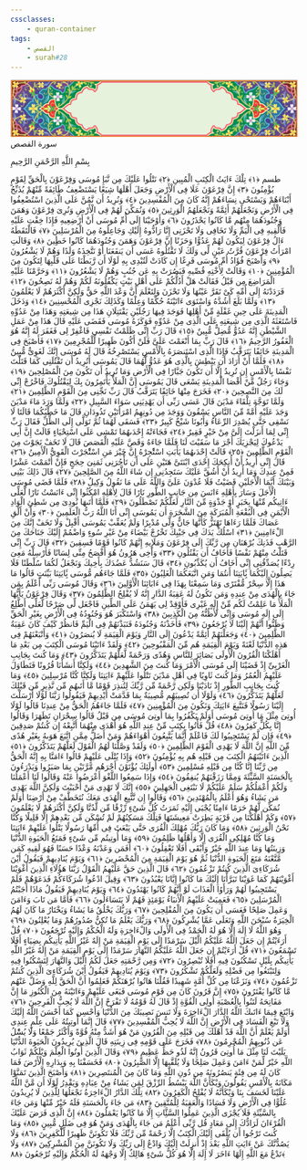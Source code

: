 ```yaml
---
cssclasses:
    - quran-container
tags:
    - القصص
    - surah#28
---
```

<div class="quran-container">
<span class="second-border"></span>
<span class="border"></span>
<div class="head-container">
<img src="https://raw.githubusercontent.com/LORDyyyyy/obsidian-the_quran_vault/main/The%20Quran%20Vault/src/webview/surah_head.png" height=100>
<div class="surah-name">
<span class="surah-name-fnt">سورة القصص</span>
</div>
</div>
<div class="quran-content">
<div class="name-of-god"> <p> بِسْمِ اللَّهِ الرَّحْمَنِ الرَّحِيمِ </p></div>
<p>
<span class="sign" id="f1">طسم <span>﴿</span>١<span>﴾</span></span>
<span class="sign" id="f2">تِلْكَ ءَايَتُ الْكِتَبِ الْمُبِينِ <span>﴿</span>٢<span>﴾</span></span>
<span class="sign" id="f3">نَتْلُوا عَلَيْكَ مِن نَّبَإِ مُوسَى وَفِرْعَوْنَ بِالْحَقِّ لِقَوْمٍ يُؤْمِنُونَ <span>﴿</span>٣<span>﴾</span></span>
<span class="sign" id="f4">إِنَّ فِرْعَوْنَ عَلَا فِى الْأَرْضِ وَجَعَلَ أَهْلَهَا شِيَعًا يَسْتَضْعِفُ طَائِفَةً مِّنْهُمْ يُذَبِّحُ أَبْنَاءَهُمْ وَيَسْتَحْىِ نِسَاءَهُمْ إِنَّهُ كَانَ مِنَ الْمُفْسِدِينَ <span>﴿</span>٤<span>﴾</span></span>
<span class="sign" id="f5">وَنُرِيدُ أَن نَّمُنَّ عَلَى الَّذِينَ اسْتُضْعِفُوا فِى الْأَرْضِ وَنَجْعَلَهُمْ أَئِمَّةً وَنَجْعَلَهُمُ الْوَرِثِينَ <span>﴿</span>٥<span>﴾</span></span>
<span class="sign" id="f6">وَنُمَكِّنَ لَهُمْ فِى الْأَرْضِ وَنُرِىَ فِرْعَوْنَ وَهَمَنَ وَجُنُودَهُمَا مِنْهُم مَّا كَانُوا يَحْذَرُونَ <span>﴿</span>٦<span>﴾</span></span>
<span class="sign" id="f7">وَأَوْحَيْنَا إِلَى أُمِّ مُوسَى أَنْ أَرْضِعِيهِ فَإِذَا خِفْتِ عَلَيْهِ فَأَلْقِيهِ فِى الْيَمِّ وَلَا تَخَافِى وَلَا تَحْزَنِى إِنَّا رَادُّوهُ إِلَيْكِ وَجَاعِلُوهُ مِنَ الْمُرْسَلِينَ <span>﴿</span>٧<span>﴾</span></span>
<span class="sign" id="f8">فَالْتَقَطَهُ ءَالُ فِرْعَوْنَ لِيَكُونَ لَهُمْ عَدُوًّا وَحَزَنًا إِنَّ فِرْعَوْنَ وَهَمَنَ وَجُنُودَهُمَا كَانُوا خَطِِٔينَ <span>﴿</span>٨<span>﴾</span></span>
<span class="sign" id="f9">وَقَالَتِ امْرَأَتُ فِرْعَوْنَ قُرَّتُ عَيْنٍ لِّى وَلَكَ لَا تَقْتُلُوهُ عَسَى أَن يَنفَعَنَا أَوْ نَتَّخِذَهُ وَلَدًا وَهُمْ لَا يَشْعُرُونَ <span>﴿</span>٩<span>﴾</span></span>
<span class="sign" id="f10">وَأَصْبَحَ فُؤَادُ أُمِّ مُوسَى فَرِغًا إِن كَادَتْ لَتُبْدِى بِهِ لَوْلَا أَن رَّبَطْنَا عَلَى قَلْبِهَا لِتَكُونَ مِنَ الْمُؤْمِنِينَ <span>﴿</span>١۰<span>﴾</span></span>
<span class="sign" id="f11">وَقَالَتْ لِأُخْتِهِ قُصِّيهِ فَبَصُرَتْ بِهِ عَن جُنُبٍ وَهُمْ لَا يَشْعُرُونَ <span>﴿</span>١١<span>﴾</span></span>
<span class="sign" id="f12">وَحَرَّمْنَا عَلَيْهِ الْمَرَاضِعَ مِن قَبْلُ فَقَالَتْ هَلْ أَدُلُّكُمْ عَلَى أَهْلِ بَيْتٍ يَكْفُلُونَهُ لَكُمْ وَهُمْ لَهُ نَصِحُونَ <span>﴿</span>١٢<span>﴾</span></span>
<span class="sign" id="f13">فَرَدَدْنَهُ إِلَى أُمِّهِ كَىْ تَقَرَّ عَيْنُهَا وَلَا تَحْزَنَ وَلِتَعْلَمَ أَنَّ وَعْدَ اللَّهِ حَقٌّ وَلَكِنَّ أَكْثَرَهُمْ لَا يَعْلَمُونَ <span>﴿</span>١٣<span>﴾</span></span>
<span class="sign" id="f14">وَلَمَّا بَلَغَ أَشُدَّهُ وَاسْتَوَى ءَاتَيْنَهُ حُكْمًا وَعِلْمًا وَكَذَلِكَ نَجْزِى الْمُحْسِنِينَ <span>﴿</span>١٤<span>﴾</span></span>
<span class="sign" id="f15">وَدَخَلَ الْمَدِينَةَ عَلَى حِينِ غَفْلَةٍ مِّنْ أَهْلِهَا فَوَجَدَ فِيهَا رَجُلَيْنِ يَقْتَتِلَانِ هَذَا مِن شِيعَتِهِ وَهَذَا مِنْ عَدُوِّهِ فَاسْتَغَثَهُ الَّذِى مِن شِيعَتِهِ عَلَى الَّذِى مِنْ عَدُوِّهِ فَوَكَزَهُ مُوسَى فَقَضَى عَلَيْهِ قَالَ هَذَا مِنْ عَمَلِ الشَّيْطَنِ إِنَّهُ عَدُوٌّ مُّضِلٌّ مُّبِينٌ <span>﴿</span>١٥<span>﴾</span></span>
<span class="sign" id="f16">قَالَ رَبِّ إِنِّى ظَلَمْتُ نَفْسِى فَاغْفِرْ لِى فَغَفَرَ لَهُ إِنَّهُ هُوَ الْغَفُورُ الرَّحِيمُ <span>﴿</span>١٦<span>﴾</span></span>
<span class="sign" id="f17">قَالَ رَبِّ بِمَا أَنْعَمْتَ عَلَىَّ فَلَنْ أَكُونَ ظَهِيرًا لِّلْمُجْرِمِينَ <span>﴿</span>١٧<span>﴾</span></span>
<span class="sign" id="f18">فَأَصْبَحَ فِى الْمَدِينَةِ خَائِفًا يَتَرَقَّبُ فَإِذَا الَّذِى اسْتَنصَرَهُ بِالْأَمْسِ يَسْتَصْرِخُهُ قَالَ لَهُ مُوسَى إِنَّكَ لَغَوِىٌّ مُّبِينٌ <span>﴿</span>١٨<span>﴾</span></span>
<span class="sign" id="f19">فَلَمَّا أَنْ أَرَادَ أَن يَبْطِشَ بِالَّذِى هُوَ عَدُوٌّ لَّهُمَا قَالَ يَمُوسَى أَتُرِيدُ أَن تَقْتُلَنِى كَمَا قَتَلْتَ نَفْسًا بِالْأَمْسِ إِن تُرِيدُ إِلَّا أَن تَكُونَ جَبَّارًا فِى الْأَرْضِ وَمَا تُرِيدُ أَن تَكُونَ مِنَ الْمُصْلِحِينَ <span>﴿</span>١٩<span>﴾</span></span>
<span class="sign" id="f20">وَجَاءَ رَجُلٌ مِّنْ أَقْصَا الْمَدِينَةِ يَسْعَى قَالَ يَمُوسَى إِنَّ الْمَلَأَ يَأْتَمِرُونَ بِكَ لِيَقْتُلُوكَ فَاخْرُجْ إِنِّى لَكَ مِنَ النَّصِحِينَ <span>﴿</span>٢۰<span>﴾</span></span>
<span class="sign" id="f21">فَخَرَجَ مِنْهَا خَائِفًا يَتَرَقَّبُ قَالَ رَبِّ نَجِّنِى مِنَ الْقَوْمِ الظَّلِمِينَ <span>﴿</span>٢١<span>﴾</span></span>
<span class="sign" id="f22">وَلَمَّا تَوَجَّهَ تِلْقَاءَ مَدْيَنَ قَالَ عَسَى رَبِّى أَن يَهْدِيَنِى سَوَاءَ السَّبِيلِ <span>﴿</span>٢٢<span>﴾</span></span>
<span class="sign" id="f23">وَلَمَّا وَرَدَ مَاءَ مَدْيَنَ وَجَدَ عَلَيْهِ أُمَّةً مِّنَ النَّاسِ يَسْقُونَ وَوَجَدَ مِن دُونِهِمُ امْرَأَتَيْنِ تَذُودَانِ قَالَ مَا خَطْبُكُمَا قَالَتَا لَا نَسْقِى حَتَّى يُصْدِرَ الرِّعَاءُ وَأَبُونَا شَيْخٌ كَبِيرٌ <span>﴿</span>٢٣<span>﴾</span></span>
<span class="sign" id="f24">فَسَقَى لَهُمَا ثُمَّ تَوَلَّى إِلَى الظِّلِّ فَقَالَ رَبِّ إِنِّى لِمَا أَنزَلْتَ إِلَىَّ مِنْ خَيْرٍ فَقِيرٌ <span>﴿</span>٢٤<span>﴾</span></span>
<span class="sign" id="f25">فَجَاءَتْهُ إِحْدَىهُمَا تَمْشِى عَلَى اسْتِحْيَاءٍ قَالَتْ إِنَّ أَبِى يَدْعُوكَ لِيَجْزِيَكَ أَجْرَ مَا سَقَيْتَ لَنَا فَلَمَّا جَاءَهُ وَقَصَّ عَلَيْهِ الْقَصَصَ قَالَ لَا تَخَفْ نَجَوْتَ مِنَ الْقَوْمِ الظَّلِمِينَ <span>﴿</span>٢٥<span>﴾</span></span>
<span class="sign" id="f26">قَالَتْ إِحْدَىهُمَا يَأَبَتِ اسْتَْٔجِرْهُ إِنَّ خَيْرَ مَنِ اسْتَْٔجَرْتَ الْقَوِىُّ الْأَمِينُ <span>﴿</span>٢٦<span>﴾</span></span>
<span class="sign" id="f27">قَالَ إِنِّى أُرِيدُ أَنْ أُنكِحَكَ إِحْدَى ابْنَتَىَّ هَتَيْنِ عَلَى أَن تَأْجُرَنِى ثَمَنِىَ حِجَجٍ فَإِنْ أَتْمَمْتَ عَشْرًا فَمِنْ عِندِكَ وَمَا أُرِيدُ أَنْ أَشُقَّ عَلَيْكَ سَتَجِدُنِى إِن شَاءَ اللَّهُ مِنَ الصَّلِحِينَ <span>﴿</span>٢٧<span>﴾</span></span>
<span class="sign" id="f28">قَالَ ذَلِكَ بَيْنِى وَبَيْنَكَ أَيَّمَا الْأَجَلَيْنِ قَضَيْتُ فَلَا عُدْوَنَ عَلَىَّ وَاللَّهُ عَلَى مَا نَقُولُ وَكِيلٌ <span>﴿</span>٢٨<span>﴾</span></span>
<span class="sign" id="f29">فَلَمَّا قَضَى مُوسَى الْأَجَلَ وَسَارَ بِأَهْلِهِ ءَانَسَ مِن جَانِبِ الطُّورِ نَارًا قَالَ لِأَهْلِهِ امْكُثُوا إِنِّى ءَانَسْتُ نَارًا لَّعَلِّى ءَاتِيكُم مِّنْهَا بِخَبَرٍ أَوْ جَذْوَةٍ مِّنَ النَّارِ لَعَلَّكُمْ تَصْطَلُونَ <span>﴿</span>٢٩<span>﴾</span></span>
<span class="sign" id="f30">فَلَمَّا أَتَىهَا نُودِىَ مِن شَطِئِ الْوَادِ الْأَيْمَنِ فِى الْبُقْعَةِ الْمُبَرَكَةِ مِنَ الشَّجَرَةِ أَن يَمُوسَى إِنِّى أَنَا اللَّهُ رَبُّ الْعَلَمِينَ <span>﴿</span>٣۰<span>﴾</span></span>
<span class="sign" id="f31">وَأَنْ أَلْقِ عَصَاكَ فَلَمَّا رَءَاهَا تَهْتَزُّ كَأَنَّهَا جَانٌّ وَلَّى مُدْبِرًا وَلَمْ يُعَقِّبْ يَمُوسَى أَقْبِلْ وَلَا تَخَفْ إِنَّكَ مِنَ الْءَامِنِينَ <span>﴿</span>٣١<span>﴾</span></span>
<span class="sign" id="f32">اسْلُكْ يَدَكَ فِى جَيْبِكَ تَخْرُجْ بَيْضَاءَ مِنْ غَيْرِ سُوءٍ وَاضْمُمْ إِلَيْكَ جَنَاحَكَ مِنَ الرَّهْبِ فَذَنِكَ بُرْهَنَانِ مِن رَّبِّكَ إِلَى فِرْعَوْنَ وَمَلَإِيهِ إِنَّهُمْ كَانُوا قَوْمًا فَسِقِينَ <span>﴿</span>٣٢<span>﴾</span></span>
<span class="sign" id="f33">قَالَ رَبِّ إِنِّى قَتَلْتُ مِنْهُمْ نَفْسًا فَأَخَافُ أَن يَقْتُلُونِ <span>﴿</span>٣٣<span>﴾</span></span>
<span class="sign" id="f34">وَأَخِى هَرُونُ هُوَ أَفْصَحُ مِنِّى لِسَانًا فَأَرْسِلْهُ مَعِىَ رِدْءًا يُصَدِّقُنِى إِنِّى أَخَافُ أَن يُكَذِّبُونِ <span>﴿</span>٣٤<span>﴾</span></span>
<span class="sign" id="f35">قَالَ سَنَشُدُّ عَضُدَكَ بِأَخِيكَ وَنَجْعَلُ لَكُمَا سُلْطَنًا فَلَا يَصِلُونَ إِلَيْكُمَا بَِٔايَتِنَا أَنتُمَا وَمَنِ اتَّبَعَكُمَا الْغَلِبُونَ <span>﴿</span>٣٥<span>﴾</span></span>
<span class="sign" id="f36">فَلَمَّا جَاءَهُم مُّوسَى بَِٔايَتِنَا بَيِّنَتٍ قَالُوا مَا هَذَا إِلَّا سِحْرٌ مُّفْتَرًى وَمَا سَمِعْنَا بِهَذَا فِى ءَابَائِنَا الْأَوَّلِينَ <span>﴿</span>٣٦<span>﴾</span></span>
<span class="sign" id="f37">وَقَالَ مُوسَى رَبِّى أَعْلَمُ بِمَن جَاءَ بِالْهُدَى مِنْ عِندِهِ وَمَن تَكُونُ لَهُ عَقِبَةُ الدَّارِ إِنَّهُ لَا يُفْلِحُ الظَّلِمُونَ <span>﴿</span>٣٧<span>﴾</span></span>
<span class="sign" id="f38">وَقَالَ فِرْعَوْنُ يَأَيُّهَا الْمَلَأُ مَا عَلِمْتُ لَكُم مِّنْ إِلَهٍ غَيْرِى فَأَوْقِدْ لِى يَهَمَنُ عَلَى الطِّينِ فَاجْعَل لِّى صَرْحًا لَّعَلِّى أَطَّلِعُ إِلَى إِلَهِ مُوسَى وَإِنِّى لَأَظُنُّهُ مِنَ الْكَذِبِينَ <span>﴿</span>٣٨<span>﴾</span></span>
<span class="sign" id="f39">وَاسْتَكْبَرَ هُوَ وَجُنُودُهُ فِى الْأَرْضِ بِغَيْرِ الْحَقِّ وَظَنُّوا أَنَّهُمْ إِلَيْنَا لَا يُرْجَعُونَ <span>﴿</span>٣٩<span>﴾</span></span>
<span class="sign" id="f40">فَأَخَذْنَهُ وَجُنُودَهُ فَنَبَذْنَهُمْ فِى الْيَمِّ فَانظُرْ كَيْفَ كَانَ عَقِبَةُ الظَّلِمِينَ <span>﴿</span>٤۰<span>﴾</span></span>
<span class="sign" id="f41">وَجَعَلْنَهُمْ أَئِمَّةً يَدْعُونَ إِلَى النَّارِ وَيَوْمَ الْقِيَمَةِ لَا يُنصَرُونَ <span>﴿</span>٤١<span>﴾</span></span>
<span class="sign" id="f42">وَأَتْبَعْنَهُمْ فِى هَذِهِ الدُّنْيَا لَعْنَةً وَيَوْمَ الْقِيَمَةِ هُم مِّنَ الْمَقْبُوحِينَ <span>﴿</span>٤٢<span>﴾</span></span>
<span class="sign" id="f43">وَلَقَدْ ءَاتَيْنَا مُوسَى الْكِتَبَ مِن بَعْدِ مَا أَهْلَكْنَا الْقُرُونَ الْأُولَى بَصَائِرَ لِلنَّاسِ وَهُدًى وَرَحْمَةً لَّعَلَّهُمْ يَتَذَكَّرُونَ <span>﴿</span>٤٣<span>﴾</span></span>
<span class="sign" id="f44">وَمَا كُنتَ بِجَانِبِ الْغَرْبِىِّ إِذْ قَضَيْنَا إِلَى مُوسَى الْأَمْرَ وَمَا كُنتَ مِنَ الشَّهِدِينَ <span>﴿</span>٤٤<span>﴾</span></span>
<span class="sign" id="f45">وَلَكِنَّا أَنشَأْنَا قُرُونًا فَتَطَاوَلَ عَلَيْهِمُ الْعُمُرُ وَمَا كُنتَ ثَاوِيًا فِى أَهْلِ مَدْيَنَ تَتْلُوا عَلَيْهِمْ ءَايَتِنَا وَلَكِنَّا كُنَّا مُرْسِلِينَ <span>﴿</span>٤٥<span>﴾</span></span>
<span class="sign" id="f46">وَمَا كُنتَ بِجَانِبِ الطُّورِ إِذْ نَادَيْنَا وَلَكِن رَّحْمَةً مِّن رَّبِّكَ لِتُنذِرَ قَوْمًا مَّا أَتَىهُم مِّن نَّذِيرٍ مِّن قَبْلِكَ لَعَلَّهُمْ يَتَذَكَّرُونَ <span>﴿</span>٤٦<span>﴾</span></span>
<span class="sign" id="f47">وَلَوْلَا أَن تُصِيبَهُم مُّصِيبَةٌ بِمَا قَدَّمَتْ أَيْدِيهِمْ فَيَقُولُوا رَبَّنَا لَوْلَا أَرْسَلْتَ إِلَيْنَا رَسُولًا فَنَتَّبِعَ ءَايَتِكَ وَنَكُونَ مِنَ الْمُؤْمِنِينَ <span>﴿</span>٤٧<span>﴾</span></span>
<span class="sign" id="f48">فَلَمَّا جَاءَهُمُ الْحَقُّ مِنْ عِندِنَا قَالُوا لَوْلَا أُوتِىَ مِثْلَ مَا أُوتِىَ مُوسَى أَوَلَمْ يَكْفُرُوا بِمَا أُوتِىَ مُوسَى مِن قَبْلُ قَالُوا سِحْرَانِ تَظَهَرَا وَقَالُوا إِنَّا بِكُلٍّ كَفِرُونَ <span>﴿</span>٤٨<span>﴾</span></span>
<span class="sign" id="f49">قُلْ فَأْتُوا بِكِتَبٍ مِّنْ عِندِ اللَّهِ هُوَ أَهْدَى مِنْهُمَا أَتَّبِعْهُ إِن كُنتُمْ صَدِقِينَ <span>﴿</span>٤٩<span>﴾</span></span>
<span class="sign" id="f50">فَإِن لَّمْ يَسْتَجِيبُوا لَكَ فَاعْلَمْ أَنَّمَا يَتَّبِعُونَ أَهْوَاءَهُمْ وَمَنْ أَضَلُّ مِمَّنِ اتَّبَعَ هَوَىهُ بِغَيْرِ هُدًى مِّنَ اللَّهِ إِنَّ اللَّهَ لَا يَهْدِى الْقَوْمَ الظَّلِمِينَ <span>﴿</span>٥۰<span>﴾</span></span>
<span class="sign" id="f51">وَلَقَدْ وَصَّلْنَا لَهُمُ الْقَوْلَ لَعَلَّهُمْ يَتَذَكَّرُونَ <span>﴿</span>٥١<span>﴾</span></span>
<span class="sign" id="f52">الَّذِينَ ءَاتَيْنَهُمُ الْكِتَبَ مِن قَبْلِهِ هُم بِهِ يُؤْمِنُونَ <span>﴿</span>٥٢<span>﴾</span></span>
<span class="sign" id="f53">وَإِذَا يُتْلَى عَلَيْهِمْ قَالُوا ءَامَنَّا بِهِ إِنَّهُ الْحَقُّ مِن رَّبِّنَا إِنَّا كُنَّا مِن قَبْلِهِ مُسْلِمِينَ <span>﴿</span>٥٣<span>﴾</span></span>
<span class="sign" id="f54">أُولَئِكَ يُؤْتَوْنَ أَجْرَهُم مَّرَّتَيْنِ بِمَا صَبَرُوا وَيَدْرَءُونَ بِالْحَسَنَةِ السَّيِّئَةَ وَمِمَّا رَزَقْنَهُمْ يُنفِقُونَ <span>﴿</span>٥٤<span>﴾</span></span>
<span class="sign" id="f55">وَإِذَا سَمِعُوا اللَّغْوَ أَعْرَضُوا عَنْهُ وَقَالُوا لَنَا أَعْمَلُنَا وَلَكُمْ أَعْمَلُكُمْ سَلَمٌ عَلَيْكُمْ لَا نَبْتَغِى الْجَهِلِينَ <span>﴿</span>٥٥<span>﴾</span></span>
<span class="sign" id="f56">إِنَّكَ لَا تَهْدِى مَنْ أَحْبَبْتَ وَلَكِنَّ اللَّهَ يَهْدِى مَن يَشَاءُ وَهُوَ أَعْلَمُ بِالْمُهْتَدِينَ <span>﴿</span>٥٦<span>﴾</span></span>
<span class="sign" id="f57">وَقَالُوا إِن نَّتَّبِعِ الْهُدَى مَعَكَ نُتَخَطَّفْ مِنْ أَرْضِنَا أَوَلَمْ نُمَكِّن لَّهُمْ حَرَمًا ءَامِنًا يُجْبَى إِلَيْهِ ثَمَرَتُ كُلِّ شَىْءٍ رِّزْقًا مِّن لَّدُنَّا وَلَكِنَّ أَكْثَرَهُمْ لَا يَعْلَمُونَ <span>﴿</span>٥٧<span>﴾</span></span>
<span class="sign" id="f58">وَكَمْ أَهْلَكْنَا مِن قَرْيَةٍ بَطِرَتْ مَعِيشَتَهَا فَتِلْكَ مَسَكِنُهُمْ لَمْ تُسْكَن مِّن بَعْدِهِمْ إِلَّا قَلِيلًا وَكُنَّا نَحْنُ الْوَرِثِينَ <span>﴿</span>٥٨<span>﴾</span></span>
<span class="sign" id="f59">وَمَا كَانَ رَبُّكَ مُهْلِكَ الْقُرَى حَتَّى يَبْعَثَ فِى أُمِّهَا رَسُولًا يَتْلُوا عَلَيْهِمْ ءَايَتِنَا وَمَا كُنَّا مُهْلِكِى الْقُرَى إِلَّا وَأَهْلُهَا ظَلِمُونَ <span>﴿</span>٥٩<span>﴾</span></span>
<span class="sign" id="f60">وَمَا أُوتِيتُم مِّن شَىْءٍ فَمَتَعُ الْحَيَوةِ الدُّنْيَا وَزِينَتُهَا وَمَا عِندَ اللَّهِ خَيْرٌ وَأَبْقَى أَفَلَا تَعْقِلُونَ <span>﴿</span>٦۰<span>﴾</span></span>
<span class="sign" id="f61">أَفَمَن وَعَدْنَهُ وَعْدًا حَسَنًا فَهُوَ لَقِيهِ كَمَن مَّتَّعْنَهُ مَتَعَ الْحَيَوةِ الدُّنْيَا ثُمَّ هُوَ يَوْمَ الْقِيَمَةِ مِنَ الْمُحْضَرِينَ <span>﴿</span>٦١<span>﴾</span></span>
<span class="sign" id="f62">وَيَوْمَ يُنَادِيهِمْ فَيَقُولُ أَيْنَ شُرَكَاءِىَ الَّذِينَ كُنتُمْ تَزْعُمُونَ <span>﴿</span>٦٢<span>﴾</span></span>
<span class="sign" id="f63">قَالَ الَّذِينَ حَقَّ عَلَيْهِمُ الْقَوْلُ رَبَّنَا هَؤُلَاءِ الَّذِينَ أَغْوَيْنَا أَغْوَيْنَهُمْ كَمَا غَوَيْنَا تَبَرَّأْنَا إِلَيْكَ مَا كَانُوا إِيَّانَا يَعْبُدُونَ <span>﴿</span>٦٣<span>﴾</span></span>
<span class="sign" id="f64">وَقِيلَ ادْعُوا شُرَكَاءَكُمْ فَدَعَوْهُمْ فَلَمْ يَسْتَجِيبُوا لَهُمْ وَرَأَوُا الْعَذَابَ لَوْ أَنَّهُمْ كَانُوا يَهْتَدُونَ <span>﴿</span>٦٤<span>﴾</span></span>
<span class="sign" id="f65">وَيَوْمَ يُنَادِيهِمْ فَيَقُولُ مَاذَا أَجَبْتُمُ الْمُرْسَلِينَ <span>﴿</span>٦٥<span>﴾</span></span>
<span class="sign" id="f66">فَعَمِيَتْ عَلَيْهِمُ الْأَنبَاءُ يَوْمَئِذٍ فَهُمْ لَا يَتَسَاءَلُونَ <span>﴿</span>٦٦<span>﴾</span></span>
<span class="sign" id="f67">فَأَمَّا مَن تَابَ وَءَامَنَ وَعَمِلَ صَلِحًا فَعَسَى أَن يَكُونَ مِنَ الْمُفْلِحِينَ <span>﴿</span>٦٧<span>﴾</span></span>
<span class="sign" id="f68">وَرَبُّكَ يَخْلُقُ مَا يَشَاءُ وَيَخْتَارُ مَا كَانَ لَهُمُ الْخِيَرَةُ سُبْحَنَ اللَّهِ وَتَعَلَى عَمَّا يُشْرِكُونَ <span>﴿</span>٦٨<span>﴾</span></span>
<span class="sign" id="f69">وَرَبُّكَ يَعْلَمُ مَا تُكِنُّ صُدُورُهُمْ وَمَا يُعْلِنُونَ <span>﴿</span>٦٩<span>﴾</span></span>
<span class="sign" id="f70">وَهُوَ اللَّهُ لَا إِلَهَ إِلَّا هُوَ لَهُ الْحَمْدُ فِى الْأُولَى وَالْءَاخِرَةِ وَلَهُ الْحُكْمُ وَإِلَيْهِ تُرْجَعُونَ <span>﴿</span>٧۰<span>﴾</span></span>
<span class="sign" id="f71">قُلْ أَرَءَيْتُمْ إِن جَعَلَ اللَّهُ عَلَيْكُمُ الَّيْلَ سَرْمَدًا إِلَى يَوْمِ الْقِيَمَةِ مَنْ إِلَهٌ غَيْرُ اللَّهِ يَأْتِيكُم بِضِيَاءٍ أَفَلَا تَسْمَعُونَ <span>﴿</span>٧١<span>﴾</span></span>
<span class="sign" id="f72">قُلْ أَرَءَيْتُمْ إِن جَعَلَ اللَّهُ عَلَيْكُمُ النَّهَارَ سَرْمَدًا إِلَى يَوْمِ الْقِيَمَةِ مَنْ إِلَهٌ غَيْرُ اللَّهِ يَأْتِيكُم بِلَيْلٍ تَسْكُنُونَ فِيهِ أَفَلَا تُبْصِرُونَ <span>﴿</span>٧٢<span>﴾</span></span>
<span class="sign" id="f73">وَمِن رَّحْمَتِهِ جَعَلَ لَكُمُ الَّيْلَ وَالنَّهَارَ لِتَسْكُنُوا فِيهِ وَلِتَبْتَغُوا مِن فَضْلِهِ وَلَعَلَّكُمْ تَشْكُرُونَ <span>﴿</span>٧٣<span>﴾</span></span>
<span class="sign" id="f74">وَيَوْمَ يُنَادِيهِمْ فَيَقُولُ أَيْنَ شُرَكَاءِىَ الَّذِينَ كُنتُمْ تَزْعُمُونَ <span>﴿</span>٧٤<span>﴾</span></span>
<span class="sign" id="f75">وَنَزَعْنَا مِن كُلِّ أُمَّةٍ شَهِيدًا فَقُلْنَا هَاتُوا بُرْهَنَكُمْ فَعَلِمُوا أَنَّ الْحَقَّ لِلَّهِ وَضَلَّ عَنْهُم مَّا كَانُوا يَفْتَرُونَ <span>﴿</span>٧٥<span>﴾</span></span>
<span class="sign" id="f76">إِنَّ قَرُونَ كَانَ مِن قَوْمِ مُوسَى فَبَغَى عَلَيْهِمْ وَءَاتَيْنَهُ مِنَ الْكُنُوزِ مَا إِنَّ مَفَاتِحَهُ لَتَنُوأُ بِالْعُصْبَةِ أُولِى الْقُوَّةِ إِذْ قَالَ لَهُ قَوْمُهُ لَا تَفْرَحْ إِنَّ اللَّهَ لَا يُحِبُّ الْفَرِحِينَ <span>﴿</span>٧٦<span>﴾</span></span>
<span class="sign" id="f77">وَابْتَغِ فِيمَا ءَاتَىكَ اللَّهُ الدَّارَ الْءَاخِرَةَ وَلَا تَنسَ نَصِيبَكَ مِنَ الدُّنْيَا وَأَحْسِن كَمَا أَحْسَنَ اللَّهُ إِلَيْكَ وَلَا تَبْغِ الْفَسَادَ فِى الْأَرْضِ إِنَّ اللَّهَ لَا يُحِبُّ الْمُفْسِدِينَ <span>﴿</span>٧٧<span>﴾</span></span>
<span class="sign" id="f78">قَالَ إِنَّمَا أُوتِيتُهُ عَلَى عِلْمٍ عِندِى أَوَلَمْ يَعْلَمْ أَنَّ اللَّهَ قَدْ أَهْلَكَ مِن قَبْلِهِ مِنَ الْقُرُونِ مَنْ هُوَ أَشَدُّ مِنْهُ قُوَّةً وَأَكْثَرُ جَمْعًا وَلَا يُسَْٔلُ عَن ذُنُوبِهِمُ الْمُجْرِمُونَ <span>﴿</span>٧٨<span>﴾</span></span>
<span class="sign" id="f79">فَخَرَجَ عَلَى قَوْمِهِ فِى زِينَتِهِ قَالَ الَّذِينَ يُرِيدُونَ الْحَيَوةَ الدُّنْيَا يَلَيْتَ لَنَا مِثْلَ مَا أُوتِىَ قَرُونُ إِنَّهُ لَذُو حَظٍّ عَظِيمٍ <span>﴿</span>٧٩<span>﴾</span></span>
<span class="sign" id="f80">وَقَالَ الَّذِينَ أُوتُوا الْعِلْمَ وَيْلَكُمْ ثَوَابُ اللَّهِ خَيْرٌ لِّمَنْ ءَامَنَ وَعَمِلَ صَلِحًا وَلَا يُلَقَّىهَا إِلَّا الصَّبِرُونَ <span>﴿</span>٨۰<span>﴾</span></span>
<span class="sign" id="f81">فَخَسَفْنَا بِهِ وَبِدَارِهِ الْأَرْضَ فَمَا كَانَ لَهُ مِن فِئَةٍ يَنصُرُونَهُ مِن دُونِ اللَّهِ وَمَا كَانَ مِنَ الْمُنتَصِرِينَ <span>﴿</span>٨١<span>﴾</span></span>
<span class="sign" id="f82">وَأَصْبَحَ الَّذِينَ تَمَنَّوْا مَكَانَهُ بِالْأَمْسِ يَقُولُونَ وَيْكَأَنَّ اللَّهَ يَبْسُطُ الرِّزْقَ لِمَن يَشَاءُ مِنْ عِبَادِهِ وَيَقْدِرُ لَوْلَا أَن مَّنَّ اللَّهُ عَلَيْنَا لَخَسَفَ بِنَا وَيْكَأَنَّهُ لَا يُفْلِحُ الْكَفِرُونَ <span>﴿</span>٨٢<span>﴾</span></span>
<span class="sign" id="f83">تِلْكَ الدَّارُ الْءَاخِرَةُ نَجْعَلُهَا لِلَّذِينَ لَا يُرِيدُونَ عُلُوًّا فِى الْأَرْضِ وَلَا فَسَادًا وَالْعَقِبَةُ لِلْمُتَّقِينَ <span>﴿</span>٨٣<span>﴾</span></span>
<span class="sign" id="f84">مَن جَاءَ بِالْحَسَنَةِ فَلَهُ خَيْرٌ مِّنْهَا وَمَن جَاءَ بِالسَّيِّئَةِ فَلَا يُجْزَى الَّذِينَ عَمِلُوا السَّئَِّاتِ إِلَّا مَا كَانُوا يَعْمَلُونَ <span>﴿</span>٨٤<span>﴾</span></span>
<span class="sign" id="f85">إِنَّ الَّذِى فَرَضَ عَلَيْكَ الْقُرْءَانَ لَرَادُّكَ إِلَى مَعَادٍ قُل رَّبِّى أَعْلَمُ مَن جَاءَ بِالْهُدَى وَمَنْ هُوَ فِى ضَلَلٍ مُّبِينٍ <span>﴿</span>٨٥<span>﴾</span></span>
<span class="sign" id="f86">وَمَا كُنتَ تَرْجُوا أَن يُلْقَى إِلَيْكَ الْكِتَبُ إِلَّا رَحْمَةً مِّن رَّبِّكَ فَلَا تَكُونَنَّ ظَهِيرًا لِّلْكَفِرِينَ <span>﴿</span>٨٦<span>﴾</span></span>
<span class="sign" id="f87">وَلَا يَصُدُّنَّكَ عَنْ ءَايَتِ اللَّهِ بَعْدَ إِذْ أُنزِلَتْ إِلَيْكَ وَادْعُ إِلَى رَبِّكَ وَلَا تَكُونَنَّ مِنَ الْمُشْرِكِينَ <span>﴿</span>٨٧<span>﴾</span></span>
<span class="sign" id="f88">وَلَا تَدْعُ مَعَ اللَّهِ إِلَهًا ءَاخَرَ لَا إِلَهَ إِلَّا هُوَ كُلُّ شَىْءٍ هَالِكٌ إِلَّا وَجْهَهُ لَهُ الْحُكْمُ وَإِلَيْهِ تُرْجَعُونَ <span>﴿</span>٨٨<span>﴾</span></span>

</p>
</div>
<span class="border" style="margin-top:25px;"></span>
<span class="second-border-bottom"></span>
</div>
